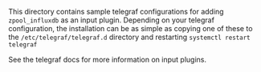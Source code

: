 This directory contains sample telegraf configurations for
adding `zpool_influxdb` as an input plugin. Depending on your
telegraf configuration, the installation can be as simple as
copying one of these to the `/etc/telegraf/telegraf.d` directory
and restarting `systemctl restart telegraf`

See the telegraf docs for more information on input plugins.
